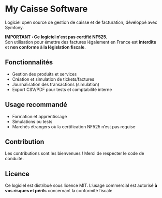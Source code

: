 # My Caisse Software

Logiciel open source de gestion de caisse et de facturation, développé avec Symfony.

**IMPORTANT : Ce logiciel n'est pas certifié NF525.**  
Son utilisation pour émettre des factures légalement en France est **interdite** et **non conforme à la législation fiscale**.

## Fonctionnalités
- Gestion des produits et services
- Création et simulation de tickets/factures
- Journalisation des transactions (simulation)
- Export CSV/PDF pour tests et comptabilité interne

## Usage recommandé
- Formation et apprentissage
- Simulations ou tests
- Marchés étrangers où la certification NF525 n’est pas requise

## Contribution
Les contributions sont les bienvenues ! Merci de respecter le code de conduite.

## Licence
Ce logiciel est distribué sous licence MIT. L’usage commercial est autorisé **à vos risques et périls** concernant la conformité fiscale.

